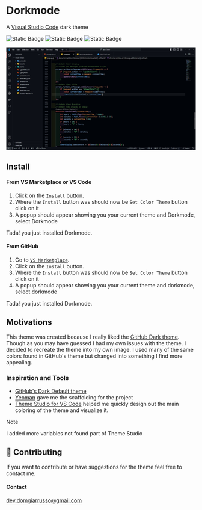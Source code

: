 # Dorkmode

A [Visual Studio Code](https://code.visualstudio.com/) dark theme

![Static Badge](https://img.shields.io/badge/1.0.3-blue?label=Version)
![Static Badge](https://img.shields.io/badge/VS_Code_Theme-blue)
![Static Badge](https://img.shields.io/badge/Dark_Theme-black)

![Preview](/assets/preview.jpg)

## Install

#### From VS Marketplace or VS Code

1. Click on the `Install` button.
2. Where the `Install` button was should now be `Set Color Theme` button click on it
3. A popup should appear showing you your current theme and Dorkmode, select Dorkmode

Tada! you just installed Dorkmode.

#### From GitHub

1. Go to [`VS Marketplace`](https://marketplace.visualstudio.com/items?itemName=DomGiarrusso.dorkmode).
2. Click on the `Install` button.
3. Where the `Install` button was should now be `Set Color Theme` button click on it
4. A popup should appear showing you your current theme and dorkmode, select dorkmode

Tada! you just installed Dorkmode.

## Motivations

This theme was created because I really liked the [GitHub Dark theme](https://marketplace.visualstudio.com/items?itemName=GitHub.github-vscode-theme). Though as you may have guessed I had my own issues with the theme. I decided to recreate the theme into my own image. I used many of the same colors found in GitHub's theme but changed into something I find more appealing.

### Inspiration and Tools

-   [GitHub's Dark Default theme](https://marketplace.visualstudio.com/items?itemName=GitHub.github-vscode-theme)
-   [Yeoman](https://yeoman.io/) gave me the scaffolding for the project
-   [Theme Studio for VS Code](https://themes.vscode.one/) helped me quickly design out the main coloring of the theme and visualize it.

> [!NOTE]
> I added more variables not found part of Theme Studio

## 🤝 Contributing

If you want to contribute or have suggestions for the theme feel free to contact me.

#### Contact

dev.domgiarrusso@gmail.com
